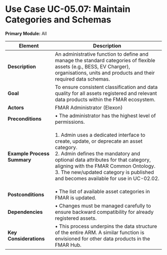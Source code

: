 # Use Case UC-05.07: Maintain Categories and Schemas

**Primary Module:** All

| Element                     | Description                                                                                                                                                                                                                                                                                                    |
| --------------------------- | -------------------------------------------------------------------------------------------------------------------------------------------------------------------------------------------------------------------------------------------------------------------------------------------------------------- |
| **Description**             | An administrative function to define and manage the standard categories of flexible assets (e.g., BESS, EV Charger), organisations, units and products and their required data schemas.                                                                                                                        |
| **Goal**                    | To ensure consistent classification and data quality for all assets registered and relevant data products within the FMAR ecosystem.                                                                                                                                                                           |
| **Actors**                  | FMAR Administrator (Elexon)                                                                                                                                                                                                                                                                                    |
| **Preconditions**           | • The administrator has the highest level of permissions.                                                                                                                                                                                                                                                      |
| **Example Process Summary** | <p>1. Admin uses a dedicated interface to create, update, or deprecate an asset category.<br>2. Admin defines the mandatory and optional data attributes for that category, aligning with the FMAR Common Ontology.<br>3. The new/updated category is published and becomes available for use in UC-02.02.</p> |
| **Postconditions**          | • The list of available asset categories in FMAR is updated.                                                                                                                                                                                                                                                   |
| **Dependencies**            | • Changes must be managed carefully to ensure backward compatibility for already registered assets.                                                                                                                                                                                                            |
| **Key Considerations**      | • This process underpins the data structure of the entire ARM. A similar function is envisioned for other data products in the FMAR Hub.                                                                                                                                                                       |
